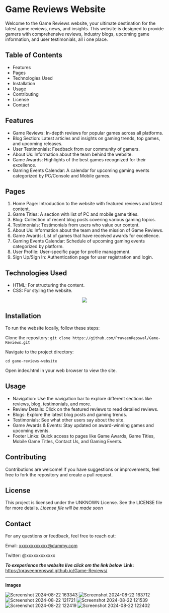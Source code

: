 # Game Reviews Website
Welcome to the Game Reviews website, your ultimate destination for the latest game reviews, news, and insights. This website is designed to provide gamers with comprehensive reviews, industry blogs, upcoming game information, and user testimonials, all i one place.

## Table of Contents
- Features
- Pages
- Technologies Used
- Installation
- Usage
- Contributing
- License
- Contact

## Features
- Game Reviews: In-depth reviews for popular games across all platforms.
- Blog Section: Latest articles and insights on gaming trends, top games, and upcoming releases.
- User Testimonials: Feedback from our community of gamers.
- About Us: Information about the team behind the website.
- Game Awards: Highlights of the best games recognized for their excellence.
- Gaming Events Calendar: A calendar for upcoming gaming events categorized by PC/Console and Mobile games.


## Pages
1. Home Page: Introduction to the website with featured reviews and latest content.
2. Game Titles: A section with list of PC and mobile game titles.
3. Blog: Collection of recent blog posts covering various gaming topics.
4. Testimonials: Testimonials from users who value our content.
5. About Us: Information about the team and the mission of Game Reviews.
6. Game Awards: List of games that have received awards for excellence.
7. Gaming Events Calendar: Schedule of upcoming gaming events categorized by platform.
8. User Profile: User-specific page for profile management.
9. Sign Up/Sign In: Authentication page for user registration and login.

## Technologies Used
- HTML: For structuring the content.
- CSS: For styling the website.

<p align="center">
  <a href="https://skillicons.dev">
    <img src="https://skillicons.dev/icons?i=html,css" />
  </a>
</p>

## Installation
To run the website locally, follow these steps:

Clone the repository:
`git clone https://github.com/PraveenRepswal/Game-Reviews.git`

Navigate to the project directory:

```cd game-reviews-website```

Open index.html in your web browser to view the site.

## Usage
- Navigation: Use the navigation bar to explore different sections like reviews, blog, testimonials, and more.
- Review Details: Click on the featured reviews to read detailed reviews.
- Blogs: Explore the latest blog posts and gaming trends.
- Testimonials: See what other users say about the site.
- Game Awards & Events: Stay updated on award-winning games and upcoming events.
- Footer Links: Quick access to pages like Game Awards, Game Titles, Mobile Game Titles, Contact Us, and Gaming Events.

## Contributing
Contributions are welcome! If you have suggestions or improvements, feel free to fork the repository and create a pull request.

## License
This project is licensed under the UNKNOWN License. See the LICENSE file for more details.
*License file will be made soon*

## Contact
For any questions or feedback, feel free to reach out:

Email: xxxxxxxxxxxx@dummy.com

Twitter: @xxxxxxxxxxxx

***To exeperience the website live click om the link below***
**Link:**  https://praveenrepswal.github.io/Game-Reviews/

---
**Images**

![Screenshot 2024-08-22 163343](https://github.com/user-attachments/assets/4b33f0cc-6caa-4f0f-a73a-235622531525)
![Screenshot 2024-08-22 163712](https://github.com/user-attachments/assets/993f5217-c634-4017-bf3e-2890de2ab3a5)
![Screenshot 2024-08-22 121721](https://github.com/user-attachments/assets/bd8218db-4f4b-4f4b-ae64-4941e3c1a04f)
![Screenshot 2024-08-22 121539](https://github.com/user-attachments/assets/2cf74c97-ef6e-4e37-af5e-3dea200c98f6)
![Screenshot 2024-08-22 122419](https://github.com/user-attachments/assets/d29d5dc9-e5ab-4f73-adaa-ef20e52eb698)
![Screenshot 2024-08-22 122402](https://github.com/user-attachments/assets/8e7f9160-01ef-466a-a426-c2fd8a720647)
